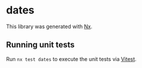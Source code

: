 # dates

This library was generated with [Nx](https://nx.dev).

## Running unit tests

Run `nx test dates` to execute the unit tests via [Vitest](https://vitest.dev/).
